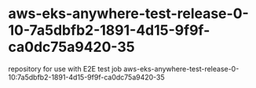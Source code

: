 # aws-eks-anywhere-test-release-0-10-7a5dbfb2-1891-4d15-9f9f-ca0dc75a9420-35
repository for use with E2E test job aws-eks-anywhere-test-release-0-10:7a5dbfb2-1891-4d15-9f9f-ca0dc75a9420-35
